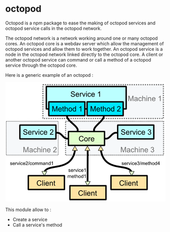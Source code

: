 # octopod

Octopod is a npm package to ease the making of octopod services and octopod service calls in the octopod network.

The octopod network is a network working around one or many octopod cores. An octopod core is a webdav server which allow the management of octopod services and allow them to work together. An octopod service is a node in the octopod network linked directly to the octopod core. A client or another octopod service can command or call a method of a octopod service through the octopod core.

Here is a generic example of an octopod :

![Services - Core - Clients](/img/ServicesCoreClients.png)

This module allow to :
* Create a service
* Call a service's method
